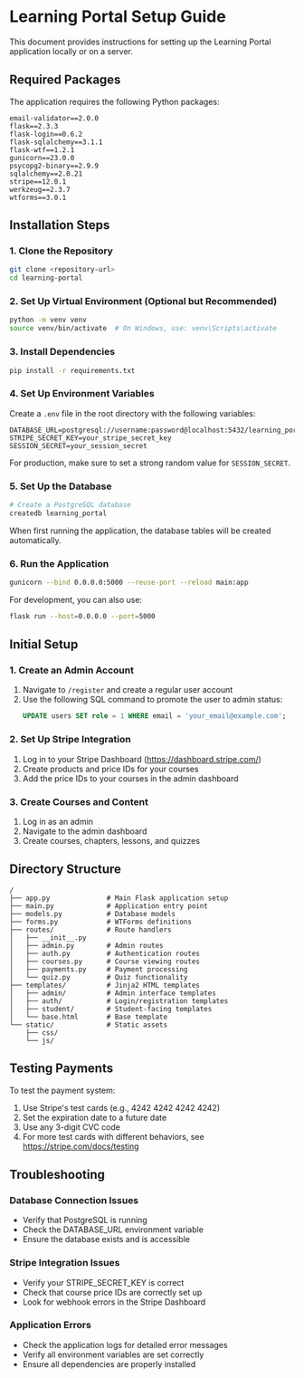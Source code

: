 # Learning Portal Setup Guide

This document provides instructions for setting up the Learning Portal application locally or on a server.

## Required Packages

The application requires the following Python packages:
```
email-validator==2.0.0
flask==2.3.3
flask-login==0.6.2
flask-sqlalchemy==3.1.1
flask-wtf==1.2.1
gunicorn==23.0.0
psycopg2-binary==2.9.9
sqlalchemy==2.0.21
stripe==12.0.1
werkzeug==2.3.7
wtforms==3.0.1
```

## Installation Steps

### 1. Clone the Repository
```bash
git clone <repository-url>
cd learning-portal
```

### 2. Set Up Virtual Environment (Optional but Recommended)
```bash
python -m venv venv
source venv/bin/activate  # On Windows, use: venv\Scripts\activate
```

### 3. Install Dependencies
```bash
pip install -r requirements.txt
```

### 4. Set Up Environment Variables
Create a `.env` file in the root directory with the following variables:
```
DATABASE_URL=postgresql://username:password@localhost:5432/learning_portal
STRIPE_SECRET_KEY=your_stripe_secret_key
SESSION_SECRET=your_session_secret
```

For production, make sure to set a strong random value for `SESSION_SECRET`.

### 5. Set Up the Database
```bash
# Create a PostgreSQL database
createdb learning_portal
```

When first running the application, the database tables will be created automatically.

### 6. Run the Application
```bash
gunicorn --bind 0.0.0.0:5000 --reuse-port --reload main:app
```

For development, you can also use:
```bash
flask run --host=0.0.0.0 --port=5000
```

## Initial Setup

### 1. Create an Admin Account
1. Navigate to `/register` and create a regular user account
2. Use the following SQL command to promote the user to admin status:
   ```sql
   UPDATE users SET role = 1 WHERE email = 'your_email@example.com';
   ```

### 2. Set Up Stripe Integration
1. Log in to your Stripe Dashboard (https://dashboard.stripe.com/)
2. Create products and price IDs for your courses
3. Add the price IDs to your courses in the admin dashboard

### 3. Create Courses and Content
1. Log in as an admin
2. Navigate to the admin dashboard
3. Create courses, chapters, lessons, and quizzes

## Directory Structure

```
/
├── app.py              # Main Flask application setup
├── main.py             # Application entry point
├── models.py           # Database models
├── forms.py            # WTForms definitions
├── routes/             # Route handlers
│   ├── __init__.py
│   ├── admin.py        # Admin routes
│   ├── auth.py         # Authentication routes
│   ├── courses.py      # Course viewing routes
│   ├── payments.py     # Payment processing
│   └── quiz.py         # Quiz functionality
├── templates/          # Jinja2 HTML templates
│   ├── admin/          # Admin interface templates
│   ├── auth/           # Login/registration templates
│   ├── student/        # Student-facing templates
│   └── base.html       # Base template
└── static/             # Static assets
    ├── css/
    └── js/
```

## Testing Payments

To test the payment system:
1. Use Stripe's test cards (e.g., 4242 4242 4242 4242)
2. Set the expiration date to a future date
3. Use any 3-digit CVC code
4. For more test cards with different behaviors, see https://stripe.com/docs/testing

## Troubleshooting

### Database Connection Issues
- Verify that PostgreSQL is running
- Check the DATABASE_URL environment variable
- Ensure the database exists and is accessible

### Stripe Integration Issues
- Verify your STRIPE_SECRET_KEY is correct
- Check that course price IDs are correctly set up
- Look for webhook errors in the Stripe Dashboard

### Application Errors
- Check the application logs for detailed error messages
- Verify all environment variables are set correctly
- Ensure all dependencies are properly installed